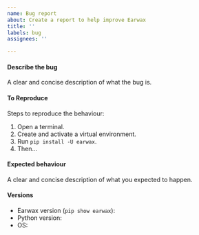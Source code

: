 ```yaml
---
name: Bug report
about: Create a report to help improve Earwax
title: ''
labels: bug
assignees: ''

---
```


#### Describe the bug

A clear and concise description of what the bug is.

#### To Reproduce

Steps to reproduce the behaviour:

1. Open a terminal.
2. Create and activate a virtual environment.
3. Run `pip install -U earwax`.
4. Then...

#### Expected behaviour

A clear and concise description of what you expected to happen.

#### Versions

* Earwax version (`pip show earwax`): 
* Python version: 
* OS:
